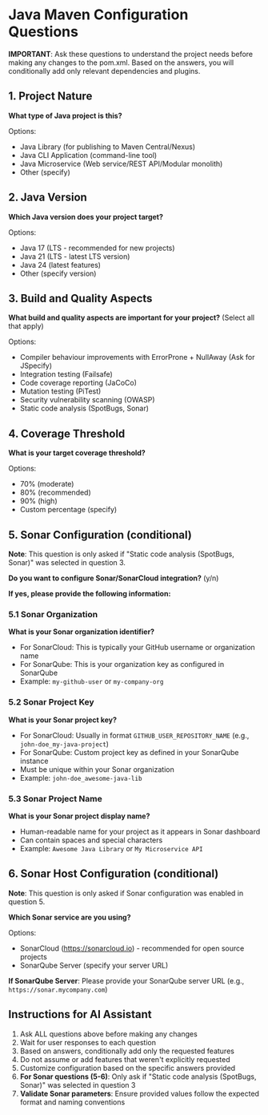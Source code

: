 # Java Maven Configuration Questions

**IMPORTANT**: Ask these questions to understand the project needs before making any changes to the pom.xml. Based on the answers, you will conditionally add only relevant dependencies and plugins.

## 1. Project Nature

**What type of Java project is this?**

Options:
- Java Library (for publishing to Maven Central/Nexus)
- Java CLI Application (command-line tool)  
- Java Microservice (Web service/REST API/Modular monolith)
- Other (specify)

## 2. Java Version

**Which Java version does your project target?**

Options:

- Java 17 (LTS - recommended for new projects)
- Java 21 (LTS - latest LTS version)
- Java 24 (latest features)
- Other (specify version)

## 3. Build and Quality Aspects

**What build and quality aspects are important for your project?** (Select all that apply)

Options:
- Compiler behaviour improvements with ErrorProne + NullAway (Ask for JSpecify)
- Integration testing (Failsafe)
- Code coverage reporting (JaCoCo)
- Mutation testing (PiTest)
- Security vulnerability scanning (OWASP)
- Static code analysis (SpotBugs, Sonar)

## 4. Coverage Threshold

**What is your target coverage threshold?**

Options:
- 70% (moderate)
- 80% (recommended)
- 90% (high)
- Custom percentage (specify)

## 5. Sonar Configuration (conditional)

**Note**: This question is only asked if "Static code analysis (SpotBugs, Sonar)" was selected in question 3.

**Do you want to configure Sonar/SonarCloud integration?** (y/n)

**If yes, please provide the following information:**

### 5.1 Sonar Organization

**What is your Sonar organization identifier?**

- For SonarCloud: This is typically your GitHub username or organization name
- For SonarQube: This is your organization key as configured in SonarQube
- Example: `my-github-user` or `my-company-org`

### 5.2 Sonar Project Key

**What is your Sonar project key?**

- For SonarCloud: Usually in format `GITHUB_USER_REPOSITORY_NAME` (e.g., `john-doe_my-java-project`)
- For SonarQube: Custom project key as defined in your SonarQube instance
- Must be unique within your Sonar organization
- Example: `john-doe_awesome-java-lib`

### 5.3 Sonar Project Name

**What is your Sonar project display name?**

- Human-readable name for your project as it appears in Sonar dashboard
- Can contain spaces and special characters
- Example: `Awesome Java Library` or `My Microservice API`

## 6. Sonar Host Configuration (conditional)

**Note**: This question is only asked if Sonar configuration was enabled in question 5.

**Which Sonar service are you using?**

Options:
- SonarCloud (https://sonarcloud.io) - recommended for open source projects
- SonarQube Server (specify your server URL)

**If SonarQube Server**: Please provide your SonarQube server URL (e.g., `https://sonar.mycompany.com`)

## Instructions for AI Assistant

1. Ask ALL questions above before making any changes
2. Wait for user responses to each question
3. Based on answers, conditionally add only the requested features
4. Do not assume or add features that weren't explicitly requested
5. Customize configuration based on the specific answers provided
6. **For Sonar questions (5-6)**: Only ask if "Static code analysis (SpotBugs, Sonar)" was selected in question 3
7. **Validate Sonar parameters**: Ensure provided values follow the expected format and naming conventions
